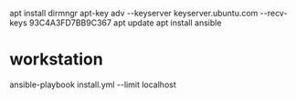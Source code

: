 apt install dirmngr
apt-key adv --keyserver keyserver.ubuntu.com --recv-keys 93C4A3FD7BB9C367
apt update
apt install ansible

# workstation
ansible-playbook install.yml --limit localhost
